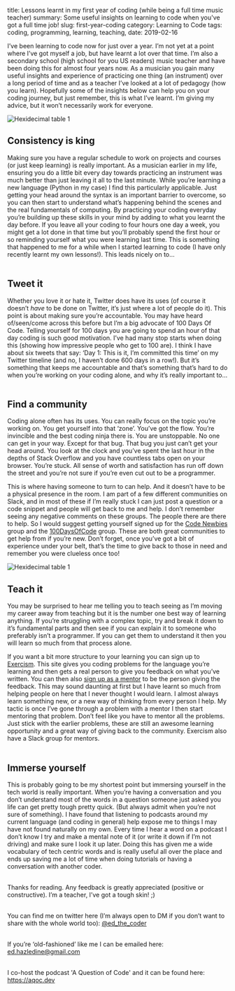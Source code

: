 title: Lessons learnt in my first year of coding (while being a full time music teacher)
summary: Some useful insights on learning to code when you've got a full time job!
slug: first-year-coding
category: Learning to Code
tags: coding, programming, learning, teaching,
date: 2019-02-16

I’ve been learning to code now for just over a year. I’m not yet at a point where I’ve got myself a job, but have learnt a lot over that time. I’m also a secondary school (high school for you US readers) music teacher and have been doing this for almost four years now. As a musician you gain many useful insights and experience of practicing one thing (an instrument) over a long period of time and as a teacher I’ve looked at a lot of pedagogy (how you learn). Hopefully some of the insights below can help you on your coding journey, but just remember, this is what I’ve learnt. I’m giving my advice, but it won’t necessarily work for everyone.  
  
<img src="{static}/images/learning.jpg" 
     alt="Hexidecimal table 1" 
     class="article-image"
            />

## Consistency is king

Making sure you have a regular schedule to work on projects and courses (or just keep learning) is really important. As a musician earlier in my life, ensuring you do a little bit every day towards practicing an instrument was much better than just leaving it all to the last minute. While you’re learning a new language (Python in my case) I find this particularly applicable. Just getting your head around the syntax is an important barrier to overcome, so you can then start to understand what’s happening behind the scenes and the real fundamentals of computing. By practicing your coding everyday you’re building up these skills in your mind by adding to what you learnt the day before. If you leave all your coding to four hours one day a week, you might get a lot done in that time but you’ll probably spend the first hour or so reminding yourself what you were learning last time. This is something that happened to me for a while when I started learning to code (I have only recently learnt my own lessons!). This leads nicely on to…  
<br />

## Tweet it

Whether you love it or hate it, Twitter does have its uses (of course it doesn’t _have_ to be done on Twitter, it’s just where a lot of people do it). This point is about making sure you’re accountable. You may have heard of/seen/come across this before but I’m a big advocate of 100 Days Of Code. Telling yourself for 100 days you are going to spend an hour of that day coding is such good motivation. I’ve had many stop starts when doing this (showing how impressive people who get to 100 are). I think I have about six tweets that say: ‘Day 1: This is it, I’m committed this time’ on my Twitter timeline (and no, I haven’t done 600 days in a row!). But it’s something that keeps me accountable and that’s something that’s hard to do when you’re working on your coding alone, and why it’s really important to…  
<br />

## Find a community

Coding alone often has its uses. You can really focus on the topic you’re working on. You get yourself into that ‘zone’. You’ve got the flow. You’re invincible and the best coding ninja there is. You are unstoppable. No one can get in your way. Except for that bug. That bug you just can’t get your head around. You look at the clock and you’ve spent the last hour in the depths of Stack Overflow and you have countless tabs open on your browser. You’re stuck. All sense of worth and satisfaction has run off down the street and you’re not sure if you’re even cut out to be a programmer.

This is where having someone to turn to can help. And it doesn’t have to be a physical presence in the room. I am part of a few different communities on Slack, and in most of these if I’m really stuck I can just post a question or a code snippet and people will get back to me and help. I don’t remember seeing any negative comments on these groups. The people there are there to help. So I would suggest getting yourself signed up for the [Code Newbies](https://codenewbie.slack.com/join/shared_invite/enQtMzAxNTYxMzg0NDMzLWY5ZmQ1NjMxMzU0MmQ0NWY1Yjc1ZTYyODkwMWI4YmU0OWNlODU2ZTQ2Zjg1ZmU2NzA3MGQ5MTNlYjc0MjQzZTI) group and the [100DaysOfCode](https://100xcode.slack.com/join/shared_invite/enQtNDA4MjgzMTY5MTA3LTEyMjBhYzMzYzM5NTFjZDU0MGMxZjA3Zjk5NTVjMTA1ZjRmNDNiMGNiNDIzMjg2Yjk4OTRhZGUwZmJjNDFmY2E) group. These are both great communities to get help from if you’re new. Don’t forget, once you’ve got a bit of experience under your belt, that’s the time to give back to those in need and remember you were clueless once too!

<img src="{static}/images/community.jpg" 
     alt="Hexidecimal table 1" 
     class="article-image"
            />

## Teach it

You may be surprised to hear me telling you to teach seeing as I’m moving my career away from teaching but it is the number one best way of learning anything. If you’re struggling with a complex topic, try and break it down to it’s fundamental parts and then see if you can explain it to someone who preferably isn’t a programmer. If you can get them to understand it then you will learn so much from that process alone.

If you want a bit more structure to your learning you can sign up to [Exercism](https://exercism.io). This site gives you coding problems for the language you’re learning and then gets a real person to give you feedback on what you’ve written. You can then also [sign up as a mentor](https://exercism.io/mentoring-guide) to be the person giving the feedback. This may sound daunting at first but I have learnt so much from helping people on here that I never thought I would learn. I almost always learn something new, or a new way of thinking from every person I help. My tactic is once I’ve gone through a problem with a mentor I then start mentoring that problem. Don’t feel like you have to mentor all the problems. Just stick with the earlier problems, these are still an awesome learning opportunity and a great way of giving back to the community. Exercism also have a Slack group for mentors.  
<br />  

## Immerse yourself

This is probably going to be my shortest point but immersing yourself in the tech world is really important. When you’re having a conversation and you don’t understand most of the words in a question someone just asked you life can get pretty tough pretty quick. (But always admit when you’re not sure of something). I have found that listening to podcasts around my current language (and coding in general) help expose me to things I may have not found naturally on my own. Every time I hear a word on a podcast I don’t know I try and make a mental note of it (or write it down if I’m not driving) and make sure I look it up later. Doing this has given me a wide vocabulary of tech centric words and is really useful all over the place and ends up saving me a lot of time when doing tutorials or having a conversation with another coder.  
<br />

Thanks for reading. Any feedback is greatly appreciated (positive or constructive). I’m a teacher, I’ve got a tough skin! ;)  
<br />
  
You can find me on twitter here (I’m always open to DM if you don’t want to share with the whole world too): [@ed_the_coder](https://twitter.com/ed_the_coder)  
<br />

If you’re ‘old-fashioned’ like me I can be emailed here: <ed.hazledine@gmail.com>  
<br />

I co-host the podcast 'A Question of Code' and it can be found here: <https://aqoc.dev>
